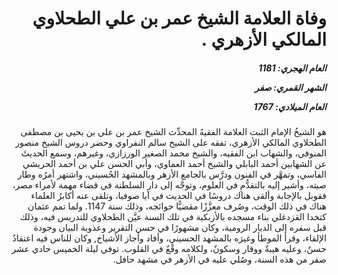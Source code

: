 <h1 dir="rtl">وفاة العلامة الشيخ عمر بن علي الطحلاوي المالكي الأزهري .</h1>

<h5 dir="rtl">العام الهجري:  1181

الشهر القمري: صفر

العام الميلادي: 1767</h5>

<p dir="rtl">هو الشيخُ الإمام الثبت العلامة الفقيهُ المحدِّث الشيخ عمر بن علي بن يحيى بن مصطفى الطحلاوي المالكي الأزهري، تفقه على الشيخ سالم النفراوي وحضر دروس الشيخ منصور المنوفي، والشهاب ابن الفقيه، والشيخ محمد الصغير الورزازي، وغيرهم، وسمع الحديثَ عن الشهابين أحمد البابلي والشيخ أحمد العماوي، وأبي الحسن علي بن أحمد الحريشي الفاسي، وتمهَّر في الفنون ودرَّس بالجامع الأزهر وبالمشهد الحُسيني، واشتهر أمرُه وطار صيته، وأشير إليه بالتقدُّمِ في العلوم، وتوجَّه إلى دار السلطنة في قضاء مهمة لأمراء مصر، فقوبل بالإجابة وألقى هناك دروسًا في الحديث في آيا صوفيا، وتلقى عنه أكابرُ العلماء هناك في ذلك الوقت، وصُرف معزَّزًا مقضيًّا حوائجه، وذلك سنة 1147. ولما تمم عثمان كتخدا القزدغلي بناء مسجده بالأزبكية في تلك السنة عيَّن الطحلاوي للتدريس فيه، وذلك قبل سفره إلى الديار الرومية، وكان مشهورًا في حسن التقرير وعذوبة البيان وجودة الإلقاء، وقرأ الموطأ وغيرَه بالمشهد الحسيني، وأفاد وأجاز الأشياخ, وكان للناس فيه اعتقادٌ حسنٌ، وعليه هيبةٌ ووقار وسكونٌ، ولكلامه وقْعٌ في القلوب. توفي ليلة الخميس حادي عشر صفر من هذه السنة، وصُلي عليه في الأزهر في مشهد حافل.</p></br>
